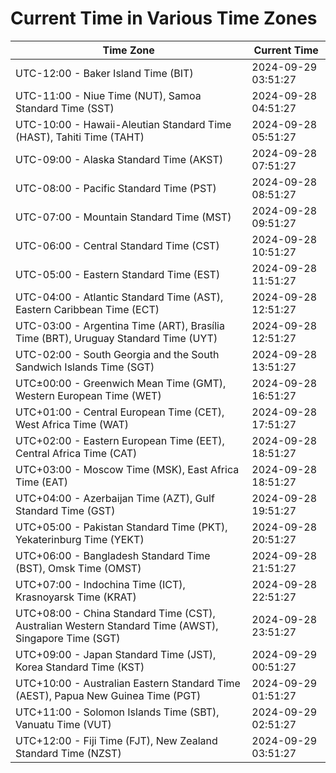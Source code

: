 # Current Time in Various Time Zones

| Time Zone | Current Time |
|-----------|--------------|
| UTC-12:00 - Baker Island Time (BIT) | 2024-09-29 03:51:27 |
| UTC-11:00 - Niue Time (NUT), Samoa Standard Time (SST) | 2024-09-28 04:51:27 |
| UTC-10:00 - Hawaii-Aleutian Standard Time (HAST), Tahiti Time (TAHT) | 2024-09-28 05:51:27 |
| UTC-09:00 - Alaska Standard Time (AKST) | 2024-09-28 07:51:27 |
| UTC-08:00 - Pacific Standard Time (PST) | 2024-09-28 08:51:27 |
| UTC-07:00 - Mountain Standard Time (MST) | 2024-09-28 09:51:27 |
| UTC-06:00 - Central Standard Time (CST) | 2024-09-28 10:51:27 |
| UTC-05:00 - Eastern Standard Time (EST) | 2024-09-28 11:51:27 |
| UTC-04:00 - Atlantic Standard Time (AST), Eastern Caribbean Time (ECT) | 2024-09-28 12:51:27 |
| UTC-03:00 - Argentina Time (ART), Brasília Time (BRT), Uruguay Standard Time (UYT) | 2024-09-28 12:51:27 |
| UTC-02:00 - South Georgia and the South Sandwich Islands Time (SGT) | 2024-09-28 13:51:27 |
| UTC±00:00 - Greenwich Mean Time (GMT), Western European Time (WET) | 2024-09-28 16:51:27 |
| UTC+01:00 - Central European Time (CET), West Africa Time (WAT) | 2024-09-28 17:51:27 |
| UTC+02:00 - Eastern European Time (EET), Central Africa Time (CAT) | 2024-09-28 18:51:27 |
| UTC+03:00 - Moscow Time (MSK), East Africa Time (EAT) | 2024-09-28 18:51:27 |
| UTC+04:00 - Azerbaijan Time (AZT), Gulf Standard Time (GST) | 2024-09-28 19:51:27 |
| UTC+05:00 - Pakistan Standard Time (PKT), Yekaterinburg Time (YEKT) | 2024-09-28 20:51:27 |
| UTC+06:00 - Bangladesh Standard Time (BST), Omsk Time (OMST) | 2024-09-28 21:51:27 |
| UTC+07:00 - Indochina Time (ICT), Krasnoyarsk Time (KRAT) | 2024-09-28 22:51:27 |
| UTC+08:00 - China Standard Time (CST), Australian Western Standard Time (AWST), Singapore Time (SGT) | 2024-09-28 23:51:27 |
| UTC+09:00 - Japan Standard Time (JST), Korea Standard Time (KST) | 2024-09-29 00:51:27 |
| UTC+10:00 - Australian Eastern Standard Time (AEST), Papua New Guinea Time (PGT) | 2024-09-29 01:51:27 |
| UTC+11:00 - Solomon Islands Time (SBT), Vanuatu Time (VUT) | 2024-09-29 02:51:27 |
| UTC+12:00 - Fiji Time (FJT), New Zealand Standard Time (NZST) | 2024-09-29 03:51:27 |
